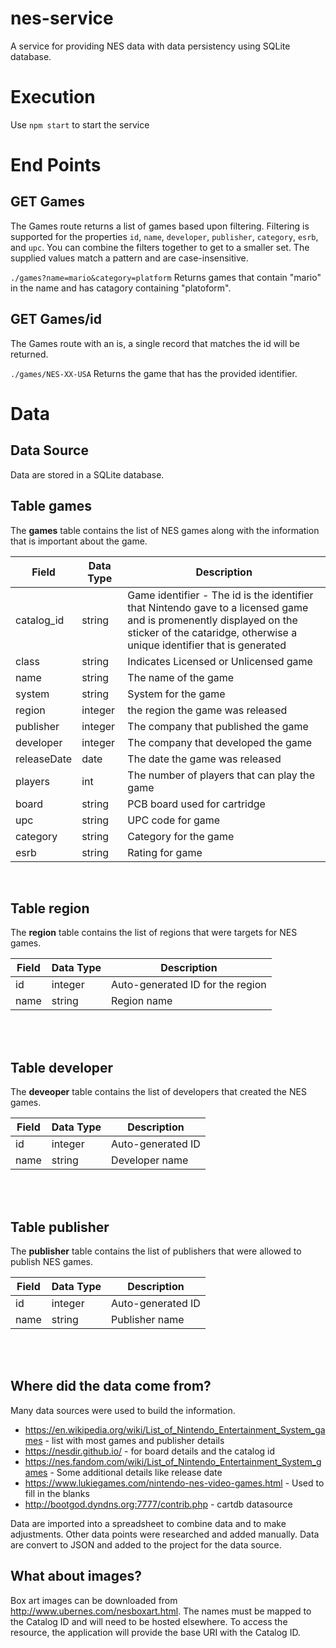 # nes-service
A service for providing NES data with data persistency using SQLite database.


# Execution

Use `npm start` to start the service

# End Points

## GET Games
The Games route returns a list of games based upon filtering.  Filtering is supported for the properties `id`, `name`, `developer`, `publisher`, `category`, `esrb`, and `upc`.  You can combine the filters together to get to a smaller set.  The supplied values match a pattern and are case-insensitive.  

`./games?name=mario&category=platform`
Returns games that contain "mario" in the name and has catagory containing "platoform". 

## GET Games/id
The Games route with an is, a single record that matches the id will be returned.

`./games/NES-XX-USA`
Returns the game that has the provided identifier.


# Data

## Data Source
Data are stored in a SQLite database.

## Table **games**
The **games** table contains the list of NES games along with the information that is important about the game.  

| Field | Data Type | Description |
|---|---|---|
| catalog_id | string | Game identifier - The id is the identifier that Nintendo gave to a licensed game and is promenently displayed on the sticker of the cataridge, otherwise a unique identifier that is generated |
| class | string | Indicates Licensed or Unlicensed game |
| name | string | The name of the game |
| system | string | System for the game |
| region | integer | the region the game was released |
| publisher | integer | The company that published the game |
| developer | integer | The company that developed the game |
| releaseDate | date | The date the game was released |
| players | int | The number of players that can play the game |
| board | string | PCB board used for cartridge |
| upc | string | UPC code for game |
| category | string | Category for the game |
| esrb | string | Rating for game |



<br/>

## Table **region**
The **region** table contains the list of regions that were targets for NES games.

| Field | Data Type | Description |
|---|---|---|
| id | integer | Auto-generated ID for the region |
| name | string | Region name |

<br/><br/>

## Table **developer**
The **deveoper** table contains the list of developers that created the NES games.

| Field | Data Type | Description |
|---|---|---|
| id | integer | Auto-generated ID |
| name | string | Developer name |

<br/><br/>

## Table **publisher**
The **publisher** table contains the list of publishers that were allowed to publish NES games.

| Field | Data Type | Description |
|---|---|---|
| id | integer | Auto-generated ID |
| name | string | Publisher name |

<br/><br/>


## Where did the data come from?
Many data sources were used to build the information.

- https://en.wikipedia.org/wiki/List_of_Nintendo_Entertainment_System_games - list with most games and publisher details
- https://nesdir.github.io/ - for board details and the catalog id
- https://nes.fandom.com/wiki/List_of_Nintendo_Entertainment_System_games - Some additional details like release date
- https://www.lukiegames.com/nintendo-nes-video-games.html - Used to fill in the blanks
- http://bootgod.dyndns.org:7777/contrib.php - cartdb datasource

Data are imported into a spreadsheet to combine data and to make adjustments.  Other data points were researched and added manually.  Data are convert to JSON and added to the project for the data source.

## What about images?
Box art images can be downloaded from http://www.ubernes.com/nesboxart.html.  The names must be mapped to the Catalog ID and will need to be hosted elsewhere.  To access the resource, the application will provide the base URI with the Catalog ID.